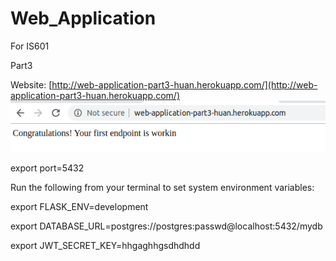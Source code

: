 # Web_Application
For IS601

Part3

Website: [http://web-application-part3-huan.herokuapp.com/](http://web-application-part3-huan.herokuapp.com/)
![](Screenshots/part3_1.png)

export port=5432


Run the following from your terminal to set system environment variables:

export FLASK_ENV=development

export DATABASE_URL=postgres://postgres:passwd@localhost:5432/mydb

export JWT_SECRET_KEY=hhgaghhgsdhdhdd
